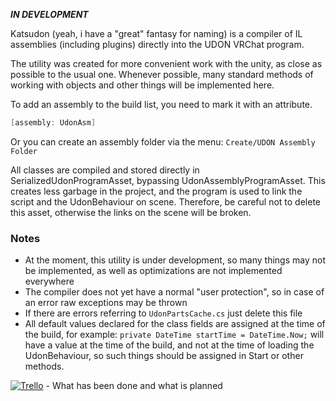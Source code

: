 ***IN DEVELOPMENT***

Katsudon (yeah, i have a "great" fantasy for naming) is a compiler of IL assemblies (including plugins) directly into the UDON VRChat program.

The utility was created for more convenient work with the unity, as close as possible to the usual one. Whenever possible, many standard methods of working with objects and other things will be implemented here.

To add an assembly to the build list, you need to mark it with an attribute.
```csharp
[assembly: UdonAsm]
```
Or you can create an assembly folder via the menu: `Create/UDON Assembly Folder`

All classes are compiled and stored directly in SerializedUdonProgramAsset, bypassing UdonAssemblyProgramAsset. This creates less garbage in the project, and the program is used to link the script and the UdonBehaviour on scene. Therefore, be careful not to delete this asset, otherwise the links on the scene will be broken.

### Notes
- At the moment, this utility is under development, so many things may not be implemented, as well as optimizations are not implemented everywhere
- The compiler does not yet have a normal "user protection", so in case of an error raw exceptions may be thrown
- If there are errors referring to `UdonPartsCache.cs` just delete this file
- All default values declared for the class fields are assigned at the time of the build, for example: `private DateTime startTime = DateTime.Now;` will have a value at the time of the build, and not at the time of loading the UdonBehaviour, so such things should be assigned in Start or other methods.

[![Trello](https://img.shields.io/badge/Trello-Katsudon%20Board-yellow?style=flat&logo=trello)](https://trello.com/b/jyjguAFA) - What has been done and what is planned
